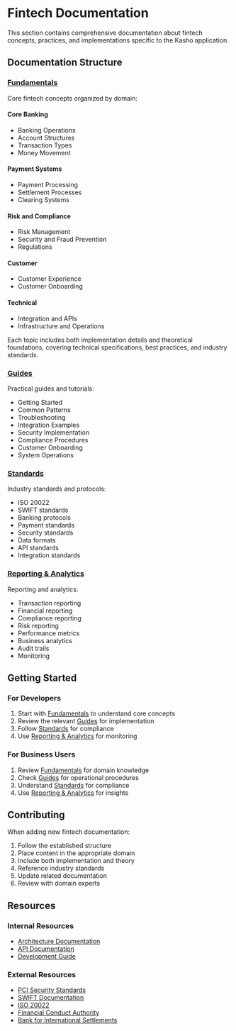# Fintech Documentation

This section contains comprehensive documentation about fintech concepts, practices, and implementations specific to the Kasho application.

## Documentation Structure

### [Fundamentals](./fundamentals/README.md)
Core fintech concepts organized by domain:

#### Core Banking
- Banking Operations
- Account Structures
- Transaction Types
- Money Movement

#### Payment Systems
- Payment Processing
- Settlement Processes
- Clearing Systems

#### Risk and Compliance
- Risk Management
- Security and Fraud Prevention
- Regulations

#### Customer
- Customer Experience
- Customer Onboarding

#### Technical
- Integration and APIs
- Infrastructure and Operations

Each topic includes both implementation details and theoretical foundations, covering technical specifications, best practices, and industry standards.

### [Guides](./guides/README.md)
Practical guides and tutorials:
- Getting Started
- Common Patterns
- Troubleshooting
- Integration Examples
- Security Implementation
- Compliance Procedures
- Customer Onboarding
- System Operations

### [Standards](./standards/README.md)
Industry standards and protocols:
- ISO 20022
- SWIFT standards
- Banking protocols
- Payment standards
- Security standards
- Data formats
- API standards
- Integration standards

### [Reporting & Analytics](./reporting/README.md)
Reporting and analytics:
- Transaction reporting
- Financial reporting
- Compliance reporting
- Risk reporting
- Performance metrics
- Business analytics
- Audit trails
- Monitoring

## Getting Started

### For Developers
1. Start with [Fundamentals](./fundamentals/README.md) to understand core concepts
2. Review the relevant [Guides](./guides/README.md) for implementation
3. Follow [Standards](./standards/README.md) for compliance
4. Use [Reporting & Analytics](./reporting/README.md) for monitoring

### For Business Users
1. Review [Fundamentals](./fundamentals/README.md) for domain knowledge
2. Check [Guides](./guides/README.md) for operational procedures
3. Understand [Standards](./standards/README.md) for compliance
4. Use [Reporting & Analytics](./reporting/README.md) for insights

## Contributing

When adding new fintech documentation:

1. Follow the established structure
2. Place content in the appropriate domain
3. Include both implementation and theory
4. Reference industry standards
5. Update related documentation
6. Review with domain experts

## Resources

### Internal Resources
- [Architecture Documentation](./../architecture/README.md)
- [API Documentation](./../api/README.md)
- [Development Guide](./../development/README.md)

### External Resources
- [PCI Security Standards](https://www.pcisecuritystandards.org/)
- [SWIFT Documentation](https://www.swift.com/standards)
- [ISO 20022](https://www.iso20022.org/)
- [Financial Conduct Authority](https://www.fca.org.uk/)
- [Bank for International Settlements](https://www.bis.org/)
